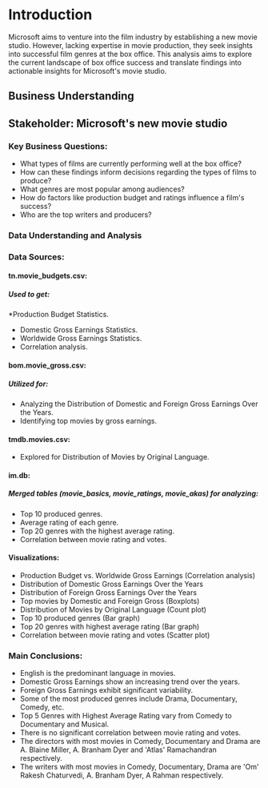 # Introduction
Microsoft aims to venture into the film industry by establishing a new movie studio. However, lacking expertise in movie production, they seek insights into successful film genres at the box office. This analysis aims to explore the current landscape of box office success and translate findings into actionable insights for Microsoft's movie studio.
## Business Understanding

## Stakeholder: Microsoft's new movie studio

### Key Business Questions:

* What types of films are currently performing well at the box office?
* How can these findings inform decisions regarding the types of films to produce?
* What genres are most popular among audiences?
* How do factors like production budget and ratings influence a film's success?
* Who are the top writers and producers?

### Data Understanding and Analysis

### Data Sources:

####  tn.movie_budgets.csv:

##### Used to get:
*Production Budget Statistics.
* Domestic Gross Earnings Statistics.
* Worldwide Gross Earnings Statistics.
* Correlation analysis.
#### bom.movie_gross.csv:

##### Utilized for:
* Analyzing the Distribution of Domestic and Foreign Gross Earnings Over the Years.
* Identifying top movies by gross earnings.
#### tmdb.movies.csv:

* Explored for Distribution of Movies by Original Language.
#### im.db:

##### Merged tables (movie_basics, movie_ratings, movie_akas) for analyzing:
* Top 10 produced genres.
* Average rating of each genre.
* Top 20 genres with the highest average rating.
* Correlation between movie rating and votes.

#### Visualizations:
* Production Budget vs. Worldwide Gross Earnings (Correlation analysis)
* Distribution of Domestic Gross Earnings Over the Years
* Distribution of Foreign Gross Earnings Over the Years
* Top movies by Domestic and Foreign Gross (Boxplots)
* Distribution of Movies by Original Language (Count plot)
* Top 10 produced genres (Bar graph)
* Top 20 genres with highest average rating (Bar graph)
* Correlation between movie rating and votes (Scatter plot)

### Main Conclusions:

* English is the predominant language in movies.
* Domestic Gross Earnings show an increasing trend over the years.
* Foreign Gross Earnings exhibit significant variability.
* Some of the most produced genres include Drama, Documentary, Comedy, etc.
* Top 5 Genres with Highest Average Rating vary from Comedy to Documentary and Musical.
* There is no significant correlation between movie rating and votes.
* The directors with most movies in Comedy, Documentary and Drama are A. Blaine Miller, A. Branham Dyer and 'Atlas' Ramachandran respectively.
* The writers with most movies in Comedy, Documentary, Drama are 'Om' Rakesh Chaturvedi, A. Branham Dyer, A Rahman respectively.
